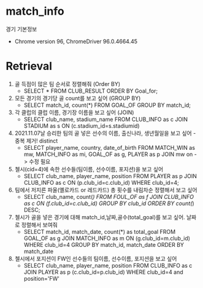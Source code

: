 # match_info
경기 기본정보
- Chrome version 96, ChromeDriver 96.0.4664.45

# Retrieval
1. 골 득점이 많은 팀 순서로 정렬해줘 (Order BY)
    - SELECT *
        FROM CLUB_RESULT
        ORDER BY Goal_for;
2. 모든 경기의 경기당 골 count를 보고 싶어 (GROUP BY)
    - SELECT match_id, count(*)
        FROM GOAL_OF
        GROUP BY match_id;
3. 각 클럽의 클럽 이름, 경기장 이름을 보고 싶어 (JOIN)
    - SELECT club_name, stadium_name
        FROM CLUB_INFO as c JOIN STADIUM as s ON (c.stadium_id=s.stadiumid)
4. 2021.11.07날 승리한 팀의 골 넣은 선수의 이름, 출신나라, 생년월일을 보고 싶어 - 중복 제거! distinct
    - SELECT player_name, country, date_of_birth
        FROM MATCH_WIN as mw, MATCH_INFO as mi, GOAL_OF as g, PLAYER as p
        JOIN mw on
      -> 수정 필요
5. 첼시(cid=4)에 속한 선수들(팀이름, 선수이름, 포지션)을 보고 싶어
    - SELECT club_name, player_name, position
        FROM PLAYER as p JOIN CLUB_INFO as c ON (p.club_id=c.club_id)
        WHERE club_id=4;
6. 팀에서 저지른 파울(옐로카드 or 레드카드) 총 횟수를 내림차순 정렬해서 보고 싶어
    - SELECT club_name, count(*)
        FROM FOUL_OF as f JOIN CLUB_INFO as c ON (f.club_id=c.club_id)
        GROUP BY club_id
        ORDER BY count(*) DESC;
7. 첼시가 골을 넣은 경기에 대해 match_id,날짜,골수(total_goal)를 보고 싶어. 날짜로 정렬해서 보여줘
    - SELECT match_id, match_date, count(*) as total_goal
        FROM GOAL_OF as g JOIN MATCH_INFO as m ON (g.club_id=m.club_id)
        WHERE club_id=4
        GROUP BY match_id, match_date
        ORDER BY match_date
8. 첼시에서 포지션이 FW인 선수들의 팀이름, 선수이름, 포지션을 보고 싶어
    - SELECT club_name, player_name, position
        FROM CLUB_INFO as c JOIN PLAYER as p (c.club_id=p.club_id)
        WHERE club_id=4 and position='FW'
      
        